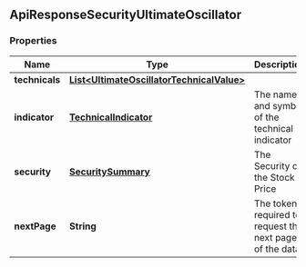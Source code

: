 
## ApiResponseSecurityUltimateOscillator

### Properties
Name | Type | Description | Notes
------------ | ------------- | ------------- | -------------
**technicals** | [**List&lt;UltimateOscillatorTechnicalValue&gt;**](UltimateOscillatorTechnicalValue.md) |  |  [optional]
**indicator** | [**TechnicalIndicator**](TechnicalIndicator.md) | The name and symbol of the technical indicator |  [optional]
**security** | [**SecuritySummary**](SecuritySummary.md) | The Security of the Stock Price |  [optional]
**nextPage** | **String** | The token required to request the next page of the data |  [optional]



